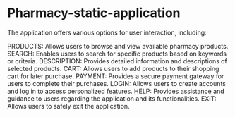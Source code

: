 # Pharmacy-static-application

The application offers various options for user interaction, including:

PRODUCTS: Allows users to browse and view available pharmacy products.
SEARCH: Enables users to search for specific products based on keywords or criteria.
DESCRIPTION: Provides detailed information and descriptions of selected products.
CART: Allows users to add products to their shopping cart for later purchase.
PAYMENT: Provides a secure payment gateway for users to complete their purchases.
LOGIN: Allows users to create accounts and log in to access personalized features.
HELP: Provides assistance and guidance to users regarding the application and its functionalities.
EXIT: Allows users to safely exit the application.

